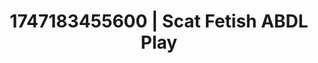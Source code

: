 ---
categories:
- Pussy eating
- Sensual cosplay
- Hentai
- Artistic nudes
- Spitroast
image: /assets/images/1747183455600.jpg
layout: post
seo:
  description: Featured content with high-quality ABDL Play, Scat Fetish. HD images
    available.
  keywords: ABDL Play, Scat Fetish
  og_image: /assets/images/1747183455600.jpg
  schema_type: VisualArtwork
tags:
- ABDL Play
- Scat Fetish
- '#1747183455600'
title: 1747183455600 | Scat Fetish ABDL Play
---